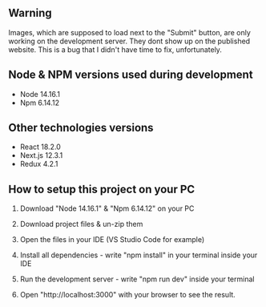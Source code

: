 ## Warning

Images, which are supposed to load next to the "Submit" button, are only working on the development server. They dont show up on the published website. This is a bug that I didn't have time to fix, unfortunately.

## Node & NPM versions used during development

- Node 14.16.1
- Npm 6.14.12

## Other technologies versions

- React 18.2.0
- Next.js 12.3.1
- Redux 4.2.1

## How to setup this project on your PC

1. Download "Node 14.16.1" & "Npm 6.14.12" on your PC

2. Download project files & un-zip them

3. Open the files in your IDE (VS Studio Code for example)

4. Install all dependencies - write "npm install" in your terminal inside your IDE

5. Run the development server - write "npm run dev" inside your terminal

6. Open "http://localhost:3000" with your browser to see the result.
